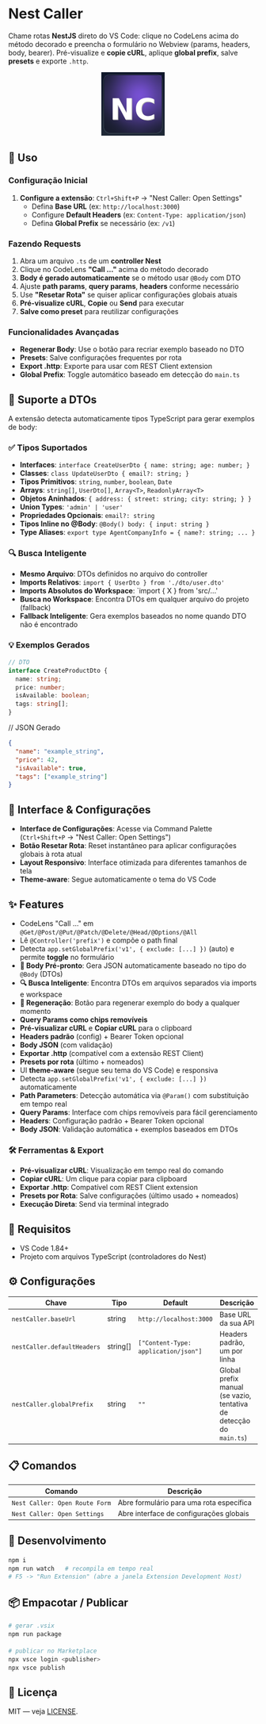 # Nest Caller

Chame rotas **NestJS** direto do VS Code: clique no CodeLens acima do método decorado e preencha o formulário no Webview (params, headers, body, bearer). Pré-visualize e **copie cURL**, aplique **global prefix**, salve **presets** e exporte `.http`.

<p align="center">
  <img src="media/icon.png" width="128" height="128" alt="Nest Caller icon">
</p>

## 🚀 Uso

### Configuração Inicial
1. **Configure a extensão**: `Ctrl+Shift+P` → "Nest Caller: Open Settings"
   - Defina **Base URL** (ex: `http://localhost:3000`)
   - Configure **Default Headers** (ex: `Content-Type: application/json`)
   - Defina **Global Prefix** se necessário (ex: `/v1`)

### Fazendo Requests
1. Abra um arquivo `.ts` de um **controller Nest**
2. Clique no CodeLens **"Call …"** acima do método decorado
3. **Body é gerado automaticamente** se o método usar `@Body` com DTO
4. Ajuste **path params**, **query params**, **headers** conforme necessário
5. Use **"Resetar Rota"** se quiser aplicar configurações globais atuais
6. **Pré-visualize cURL**, **Copie** ou **Send** para executar
7. **Salve como preset** para reutilizar configurações

### Funcionalidades Avançadas
- **Regenerar Body**: Use o botão para recriar exemplo baseado no DTO
- **Presets**: Salve configurações frequentes por rota
- **Export .http**: Exporte para usar com REST Client extension
- **Global Prefix**: Toggle automático baseado em detecção do `main.ts`

## 🎯 Suporte a DTOs

A extensão detecta automaticamente tipos TypeScript para gerar exemplos de body:

### ✅ Tipos Suportados
- **Interfaces**: `interface CreateUserDto { name: string; age: number; }`
- **Classes**: `class UpdateUserDto { email?: string; }`
- **Tipos Primitivos**: `string`, `number`, `boolean`, `Date`
- **Arrays**: `string[]`, `UserDto[]`, `Array<T>`, `ReadonlyArray<T>`
- **Objetos Aninhados**: `{ address: { street: string; city: string; } }`
- **Union Types**: `'admin' | 'user'`
- **Propriedades Opcionais**: `email?: string`
 - **Tipos Inline no @Body**: `@Body() body: { input: string }`
 - **Type Aliases**: `export type AgentCompanyInfo = { name?: string; ... }`

### 🔍 Busca Inteligente
- **Mesmo Arquivo**: DTOs definidos no arquivo do controller
- **Imports Relativos**: `import { UserDto } from './dto/user.dto'`
- **Imports Absolutos do Workspace**: `import { X } from 'src/...'
- **Busca no Workspace**: Encontra DTOs em qualquer arquivo do projeto (fallback)
- **Fallback Inteligente**: Gera exemplos baseados no nome quando DTO não é encontrado

### 💡 Exemplos Gerados
```typescript
// DTO
interface CreateProductDto {
  name: string;
  price: number;
  isAvailable: boolean;
  tags: string[];
}
```

// JSON Gerado
``` JSON
{
  "name": "example_string",
  "price": 42,
  "isAvailable": true,
  "tags": ["example_string"]
}
```

## 🔧 Interface & Configurações
- **Interface de Configurações**: Acesse via Command Palette (`Ctrl+Shift+P` → "Nest Caller: Open Settings")
- **Botão Resetar Rota**: Reset instantâneo para aplicar configurações globais à rota atual
- **Layout Responsivo**: Interface otimizada para diferentes tamanhos de tela
- **Theme-aware**: Segue automaticamente o tema do VS Code

## ✨ Features
- CodeLens "Call …" em `@Get/@Post/@Put/@Patch/@Delete/@Head/@Options/@All`
- Lê `@Controller('prefix')` e compõe o path final
- Detecta `app.setGlobalPrefix('v1', { exclude: [...] })` (auto) e permite **toggle** no formulário
- **🎯 Body Pré-pronto**: Gera JSON automaticamente baseado no tipo do `@Body` (DTOs)
- **🔍 Busca Inteligente**: Encontra DTOs em arquivos separados via imports e workspace
- **🔄 Regeneração**: Botão para regenerar exemplo do body a qualquer momento
- **Query Params como chips removíveis**
- **Pré-visualizar cURL** e **Copiar cURL** para o clipboard
- **Headers padrão** (config) + Bearer Token opcional
- **Body JSON** (com validação)
- **Exportar .http** (compatível com a extensão REST Client)
- **Presets por rota** (último + nomeados)
- UI **theme-aware** (segue seu tema do VS Code) e responsiva
- Detecta `app.setGlobalPrefix('v1', { exclude: [...] })` automaticamente
- **Path Parameters**: Detecção automática via `@Param()` com substituição em tempo real
- **Query Params**: Interface com chips removíveis para fácil gerenciamento
- **Headers**: Configuração padrão + Bearer Token opcional
- **Body JSON**: Validação automática + exemplos baseados em DTOs

### 🛠️ Ferramentas & Export
- **Pré-visualizar cURL**: Visualização em tempo real do comando
- **Copiar cURL**: Um clique para copiar para clipboard
- **Exportar .http**: Compatível com REST Client extension
- **Presets por Rota**: Salve configurações (último usado + nomeados)
- **Execução Direta**: Send via terminal integrado

## 🧰 Requisitos
- VS Code 1.84+
- Projeto com arquivos TypeScript (controladores do Nest)

## ⚙️ Configurações
| Chave | Tipo | Default | Descrição |
|------|------|---------|-----------|
| `nestCaller.baseUrl` | string | `http://localhost:3000` | Base URL da sua API |
| `nestCaller.defaultHeaders` | string[] | `["Content-Type: application/json"]` | Headers padrão, um por linha |
| `nestCaller.globalPrefix` | string | `""` | Global prefix manual (se vazio, tentativa de detecção do `main.ts`) |


## 📋 Comandos
| Comando | Descrição |
|---------|-----------|
| `Nest Caller: Open Route Form` | Abre formulário para uma rota específica |
| `Nest Caller: Open Settings` | Abre interface de configurações globais |

## 🧪 Desenvolvimento
```bash
npm i
npm run watch   # recompila em tempo real
# F5 -> "Run Extension" (abre a janela Extension Development Host)
```

## 📦 Empacotar / Publicar
```bash
# gerar .vsix
npm run package

# publicar no Marketplace
npx vsce login <publisher>
npx vsce publish
```

## 📝 Licença
MIT — veja [LICENSE](./LICENSE).
